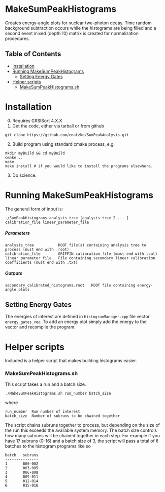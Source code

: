 # MakeSumPeakHistograms
Creates energy-angle plots for nuclear two-photon decay. Time random background
subtraction occurs while the histograms are being filled and a second event
mixed (depth 10) matrix is created for normalization procedures.

## Table of Contents
  * [Installation](#installation)
  * [Running MakeSumPeakHistograms](#running-makesumpeakhistograms)
    + [Setting Energy Gates](#settingenergygates)
  * [Helper scripts](#helper-scripts)
    + [MakeSumPeakHistograms.sh](#makesumpeakhistogramssh)

# Installation
0. Requires GRSISort 4.X.X
1. Get the code, either via tarball or from github
```
git clone https://github.com/cnatzke/SumPeakAnalysis.git
```
2. Build program using standard cmake process, e.g.
```
mkdir myBuild && cd myBuild
cmake ..
make
make install # if you would like to install the programs elsewhere.
```
3. Do science.

# Running MakeSumPeakHistograms
The general form of input is:
```
./SumPeakHistograms analysis_tree [analysis_tree_2 ... ] calibration_file linear_parameter_file
```

##### Parameters
```
analysis_tree           ROOT file(s) containing analysis tree to process (must end with .root)
calibration_file        GRIFFIN calibration file (must end with .cal)
linear_parameter_file   File containing secondary linear calibration coefficients (must end with .txt)
```

##### Outputs
```
secondary_calibrated_histograms.root   ROOT file containing energy-angle plots
```

## Setting Energy Gates
The energies of interest are defined in ```HistogramManager.cpp``` file vector ```energy_gates_vec```. To add an energy plot simply add the energy to the vector and recompile the program.


# Helper scripts
Included is a helper script that makes building histograms easier.

### MakeSumPeakHistograms.sh
This script takes a run and a batch size.
```
./MakeSumPeakHistograms.sh run_number batch_size
```
where
```
run_number  Run number of interest
batch_size  Number of subruns to be chained together
```
The script chains subruns together to process, but depending on the size of the run  this exceeds the available system memory. The batch size controls how many subruns will be chained together in each step. For example if you have 17 subruns (0-16) and a batch size of 3, the script will pass a total of 6 batches to the histogram programs like so
```
batch   subruns
---------------
1       000-002
2       003-005
3       006-008
4       009-011
5       012-014
6       015-016
```
